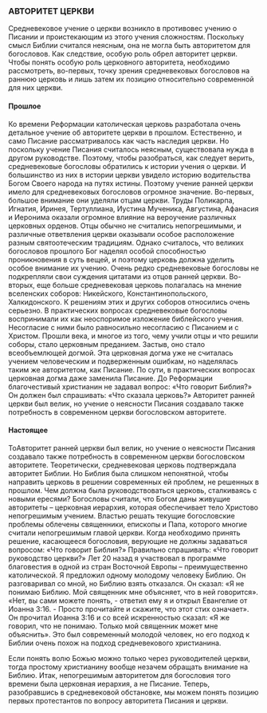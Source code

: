 ### АВТОРИТЕТ ЦЕРКВИ

Средневековое учение о церкви возникло в противовес учению о Писании и проистекающим из этого учения сложностям. Поскольку смысл Библии считался неясным, она не могла быть авторитетом для богословов. Как следствие, особую роль обрел авторитет церкви.
Чтобы понять особую роль церковного авторитета, необходимо рассмотреть, во-первых, точку зрения средневековых богословов на раннюю церковь и лишь затем их позицию относительно современной для них церкви.

#### Прошлое

Ко времени Реформации католическая церковь разработала очень детальное учение об авторитете церкви в прошлом. Естественно, и само Писание рассматривалось как часть наследия церкви. Но поскольку учение Писания считалось неясным, существовала нужда в другом руководстве. Поэтому, чтобы разобраться, как следует верить, средневековые богословы обратились к истории учения о церкви. И большинство из них в истории церкви увидело историю водительства Богом Своего народа на путях истины. Поэтому учение ранней церкви имело для средневековых богословов огромное значение.
Во-первых, большое внимание они уделяли отцам церкви. Труды Поликарпа, Игнатия, Иринея, Тертуллиана, Иустина Мученика, Августина, Афанасия и Иеронима оказали огромное влияние на вероучение различных церковных орденов.
Отцы обычно не считались непогрешимыми, и различные ответвления церкви оказывали особое расположение разным святоотеческим традициям. Однако считалось, что великих богословов прошлого Бог наделял особой способностью проникновения в суть вещей, и поэтому церковь должна уделить особое внимание их учению. 
Очень редко средневековые богословы не подкрепляли свои суждения цитатами из отцов ранней церкви.
Во-вторых, еще больше средневековая церковь полагалась на мнение вселенских соборов: Никейского, Константинопольского, Халкидонского. К решениям этих и других соборов относились очень серьезно. В практических вопросах средневековые богословы воспринимали их как неоспоримое изложение библейского учения. Несогласие с ними было равносильно несогласию с Писанием и с Христом.
Прошли века, и многое из того, чему учили отцы и что решили соборы, стало церковным преданием. Застыв, оно стало всеобъемлющей догмой. Эта церковная догма уже не считалась учением человеческим и подверженным ошибкам, но наделялась таким же авторитетом, как Писание.
По сути, в практических вопросах церковная догма даже заменила Писание. До Реформации благочестивый христианин не задавал вопрос: «Что говорит Библия?» Он должен был спрашивать: «Что сказала церковь?»
Авторитет ранней церкви был велик, но учение о неясности Писания создавало также потребность в современном церкви богословском авторитете.

#### Настоящее 

ToАвторитет ранней церкви был велик, но учение о неясности Писания создавало также потребность в современном церкви богословском авторитете. Теоретически, средневековая церковь подтверждала авторитет Библии. Но Библия была слишком непонятной, чтобы направить церковь в решении современных ей проблем, не решенных в прошлом.
Чем должна была руководствоваться церковь, сталкиваясь с новыми ересями? Богословы считали, что Богом даны живущие авторитеты – церковная иерархия, которая обеспечивает тело Христово непогрешимым учением. Властью решать текущие богословские проблемы облечены священники, епископы и Папа, которого многие считали непогрешимым главой церкви. Когда необходимо принять решение, касающееся богословия, верующие не должны задаваться вопросом: «Что говорит Библия?» Правильно спрашивать: «Что говорит руководство церкви?»
Лет 20 назад я участвовал в программе благовестия в одной из стран Восточной Европы – преимущественно католической. Я предложил одному молодому человеку Библию. Он разговаривал со мной, но Библию взять отказался. Он сказал: «Я не понимаю Библию. Мой священник мне объясняет, что в ней говорится».
«Нет, вы сами можете понять, - ответил ему я и открыл Евангелие от Иоанна 3:16. - Просто прочитайте и скажите, что этот стих означает». Он прочитал Иоанна 3:16 и со всей искренностью сказал: «Я же говорил, что не понимаю. Только мой священник может мне объяснить». Это был современный молодой человек, но его подход к Библии очень похож на подход средневекового христианина.

Если понять волю Божью можно только через руководителей церкви, тогда простому христианину вообще незачем обращать внимание на Библию. Итак, непогрешимым авторитетом для богословия того времени была церковная иерархия, а не Писание.
Теперь, разобравшись в средневековой обстановке, мы можем понять позицию первых протестантов по вопросу авторитета Писания и церкви.
